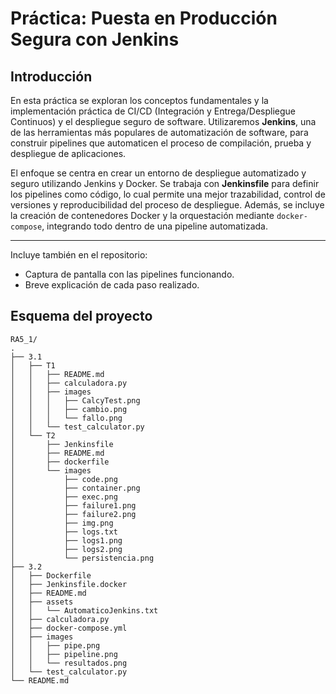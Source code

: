 # Práctica: Puesta en Producción Segura con Jenkins

## Introducción

En esta práctica se exploran los conceptos fundamentales y la implementación práctica de CI/CD (Integración y Entrega/Despliegue Continuos) y el despliegue seguro de software. Utilizaremos **Jenkins**, una de las herramientas más populares de automatización de software, para construir pipelines que automaticen el proceso de compilación, prueba y despliegue de aplicaciones.

El enfoque se centra en crear un entorno de despliegue automatizado y seguro utilizando Jenkins y Docker. Se trabaja con **Jenkinsfile** para definir los pipelines como código, lo cual permite una mejor trazabilidad, control de versiones y reproducibilidad del proceso de despliegue. Además, se incluye la creación de contenedores Docker y la orquestación mediante `docker-compose`, integrando todo dentro de una pipeline automatizada.


---

Incluye también en el repositorio:

- Captura de pantalla con las pipelines funcionando.
- Breve explicación de cada paso realizado.


## Esquema del proyecto
```
RA5_1/
.
├── 3.1
│   ├── T1
│   │   ├── README.md
│   │   ├── calculadora.py
│   │   ├── images
│   │   │   ├── CalcyTest.png
│   │   │   ├── cambio.png
│   │   │   └── fallo.png
│   │   └── test_calculator.py
│   └── T2
│       ├── Jenkinsfile
│       ├── README.md
│       ├── dockerfile
│       └── images
│           ├── code.png
│           ├── container.png
│           ├── exec.png
│           ├── failure1.png
│           ├── failure2.png
│           ├── img.png
│           ├── logs.txt
│           ├── logs1.png
│           ├── logs2.png
│           └── persistencia.png
├── 3.2
│   ├── Dockerfile
│   ├── Jenkinsfile.docker
│   ├── README.md
│   ├── assets
│   │   └── AutomaticoJenkins.txt
│   ├── calculadora.py
│   ├── docker-compose.yml
│   ├── images
│   │   ├── pipe.png
│   │   ├── pipeline.png
│   │   └── resultados.png
│   └── test_calculator.py
└── README.md
```
